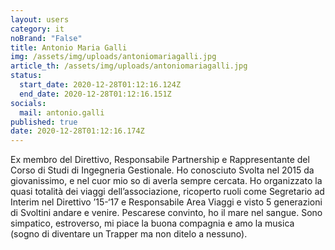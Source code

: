 ```yaml
---
layout: users
category: it
noBrand: "False"
title: Antonio Maria Galli
img: /assets/img/uploads/antoniomariagalli.jpg
article_th: /assets/img/uploads/antoniomariagalli.jpg
status:
  start_date: 2020-12-28T01:12:16.124Z
  end_date: 2020-12-28T01:12:16.151Z
socials:
  mail: antonio.galli
published: true
date: 2020-12-28T01:12:16.174Z
---
```

Ex membro del Direttivo, Responsabile Partnership e Rappresentante del Corso di Studi di Ingegneria Gestionale.
Ho conosciuto Svolta nel 2015 da giovanissimo, e nel cuor mio so di averla sempre cercata. Ho organizzato la quasi totalità dei viaggi dell’associazione, ricoperto ruoli come Segretario ad Interim nel Direttivo ’15-‘17 e Responsabile Area Viaggi e visto 5 generazioni di Svoltini andare e venire. Pescarese convinto, ho il mare nel sangue. Sono simpatico, estroverso, mi piace la buona compagnia e amo la musica (sogno di diventare un Trapper ma non ditelo a nessuno).